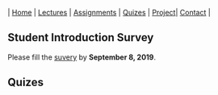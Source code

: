 
| [Home](index.md) | [Lectures](lectures.md) | [Assignments](assignments.md) | [Quizes](quizes.md) | [Project](project.md)| [Contact](contact.md) |


## Student Introduction Survey

Please fill the [suvery](https://forms.gle/2iQKQrGpcXnXMsQe9) by **September 8, 2019**.



## Quizes
